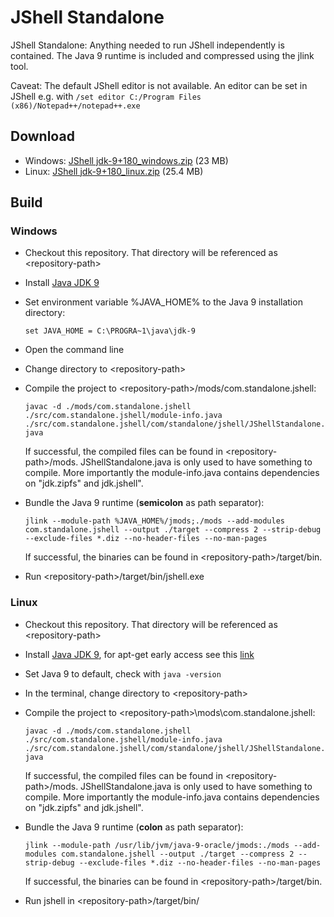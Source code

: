 # JShell Standalone
JShell Standalone: Anything needed to run JShell independently is contained. The Java 9 runtime is included and compressed using the jlink tool.

Caveat: The default JShell editor is not available. An editor can be set in JShell e.g. with `/set editor C:/Program Files (x86)/Notepad++/notepad++.exe`

## Download
* Windows: [JShell jdk-9+180_windows.zip](https://github.com/sgwerder/JShellStandalone/raw/master/release/JShell_jdk9%2B180_windows.zip) (23 MB)
* Linux: [JShell jdk-9+180_linux.zip](https://github.com/sgwerder/JShellStandalone/raw/master/release/JShell_jdk9%2B180_linux.zip) (25.4 MB)

## Build

### Windows

* Checkout this repository. That directory will be referenced as \<repository-path>
* Install [Java JDK 9](http://jdk.java.net/9/)
* Set environment variable %JAVA_HOME% to the Java 9 installation directory:

  `set JAVA_HOME = C:\PROGRA~1\java\jdk-9`
* Open the command line
* Change directory to \<repository-path>
* Compile the project to \<repository-path>/mods/com.standalone.jshell:

  `javac -d ./mods/com.standalone.jshell ./src/com.standalone.jshell/module-info.java ./src/com.standalone.jshell/com/standalone/jshell/JShellStandalone.java`
  
  If successful, the compiled files can be found in \<repository-path>/mods.
  JShellStandalone.java is only used to have something to compile.
  More importantly the module-info.java contains dependencies on "jdk.zipfs" and jdk.jshell".
* Bundle the Java 9 runtime (**semicolon** as path separator):

  `jlink --module-path %JAVA_HOME%/jmods;./mods --add-modules com.standalone.jshell --output ./target --compress 2 --strip-debug --exclude-files *.diz --no-header-files --no-man-pages`
  
  If successful, the binaries can be found in \<repository-path>/target/bin.
  
* Run \<repository-path>/target/bin/jshell.exe

### Linux

* Checkout this repository. That directory will be referenced as \<repository-path>
* Install [Java JDK 9](http://jdk.java.net/9/), for apt-get early access see this [link](https://helpfromviraj.wordpress.com/2015/08/04/install-oracle-java-9-in-ubuntu-or-linux-jdk-9/)
* Set Java 9 to default, check with `java -version`
* In the terminal, change directory to \<repository-path>
* Compile the project to \<repository-path>\mods\com.standalone.jshell:

  `javac -d ./mods/com.standalone.jshell ./src/com.standalone.jshell/module-info.java ./src/com.standalone.jshell/com/standalone/jshell/JShellStandalone.java`
  
  If successful, the compiled files can be found in \<repository-path>/mods.
  JShellStandalone.java is only used to have something to compile.
  More importantly the module-info.java contains dependencies on "jdk.zipfs" and jdk.jshell".
* Bundle the Java 9 runtime (**colon** as path separator):

  `jlink --module-path /usr/lib/jvm/java-9-oracle/jmods:./mods --add-modules com.standalone.jshell --output ./target --compress 2 --strip-debug --exclude-files *.diz --no-header-files --no-man-pages`
  
  If successful, the binaries can be found in \<repository-path>/target/bin.
  
* Run jshell in \<repository-path>/target/bin/
  
  
  



